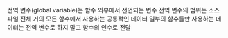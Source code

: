 전역 변수(global variable)는 함수 외부에서 선언되는 변수 
전역 변수의 범위는 소스 파일 전체 
거의 모든 함수에서 사용하는 공통적인 데이터
일부의 함수들만 사용하는 데이터는 전역 변수로 하지 말고 함수의 인수로 전달
